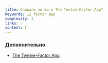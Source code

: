 ```yaml
---
title: Слышали ли вы о The Twelve-Factor App?
keywords: 12 factor app
complexity: 3
links: ✅
content: ❗
---
```


### Дополнительно
- [The Twelve-Factor App](https://12factor.net/ru/).